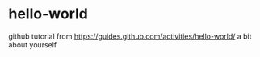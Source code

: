 # hello-world
github tutorial from https://guides.github.com/activities/hello-world/
a bit about yourself
